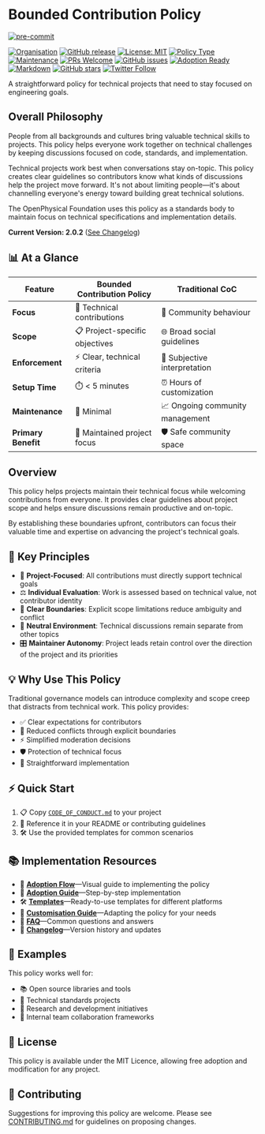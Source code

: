 # Bounded Contribution Policy

<!-- BADGIE TIME -->

[![pre-commit](https://img.shields.io/badge/pre--commit-enabled-brightgreen?logo=pre-commit)](https://github.com/pre-commit/pre-commit)

<!-- END BADGIE TIME -->

[![Organisation](https://img.shields.io/badge/Organisation-OpenPhysical-blue)](https://github.com/openphysical)
[![GitHub release](https://img.shields.io/github/release/OpenPhysical/BoundedContributionPolicy.svg)](
  https://github.com/OpenPhysical/BoundedContributionPolicy/releases)
[![License: MIT](https://img.shields.io/badge/License-MIT-yellow.svg)](LICENSE)
[![Policy Type](https://img.shields.io/badge/policy-technical%20collaboration-blueviolet)](CODE_OF_CONDUCT.md)
[![Maintenance](https://img.shields.io/badge/Maintained%3F-yes-green.svg)](https://github.com/OpenPhysical/BoundedContributionPolicy/graphs/commit-activity)
[![PRs Welcome](https://img.shields.io/badge/PRs-welcome-brightgreen.svg)](docs/CONTRIBUTING.md)
[![GitHub issues](https://img.shields.io/github/issues/OpenPhysical/BoundedContributionPolicy)](
  https://github.com/OpenPhysical/BoundedContributionPolicy/issues)
[![Adoption Ready](https://img.shields.io/badge/adoption-ready-success)](docs/ADOPTION_FLOW.md)
[![Markdown](https://img.shields.io/badge/markdown-linted-green)](https://github.com/DavidAnson/markdownlint)
[![GitHub stars](https://img.shields.io/github/stars/OpenPhysical/BoundedContributionPolicy?style=social)](
  https://github.com/OpenPhysical/BoundedContributionPolicy)
[![Twitter Follow](https://img.shields.io/twitter/follow/Open_Physical?style=social)](https://twitter.com/Open_Physical)

A straightforward policy for technical projects that need to stay focused on engineering goals.

## Overall Philosophy

People from all backgrounds and cultures bring valuable technical skills to projects. This policy helps everyone work together on technical challenges
by keeping discussions focused on code, standards, and implementation.

Technical projects work best when conversations stay on-topic. This policy creates clear guidelines so contributors know what kinds of discussions help
the project move forward. It's not about limiting people—it's about channelling everyone's energy toward building great technical solutions.

The OpenPhysical Foundation uses this policy as a standards body to maintain focus on technical specifications and implementation details.

**Current Version: 2.0.2** ([See Changelog](docs/CHANGELOG.md))

## 📊 At a Glance

| Feature             | Bounded Contribution Policy    | Traditional CoC                 |
|---------------------|--------------------------------|---------------------------------|
| **Focus**           | 🎯 Technical contributions     | 👥 Community behaviour          |
| **Scope**           | 📋 Project-specific objectives | 🌐 Broad social guidelines      |
| **Enforcement**     | ⚡ Clear, technical criteria    | 🤔 Subjective interpretation    |
| **Setup Time**      | ⏱️ < 5 minutes                 | ⏰ Hours of customization        |
| **Maintenance**     | 🔧 Minimal                     | 📈 Ongoing community management |
| **Primary Benefit** | 🚀 Maintained project focus    | 🛡️ Safe community space        |

## Overview

This policy helps projects maintain their technical focus while welcoming contributions from everyone. It provides clear guidelines about project scope
and helps ensure discussions remain productive and on-topic.

By establishing these boundaries upfront, contributors can focus their valuable time and expertise on advancing the project's technical goals.

## 🎯 Key Principles

- 🎯 **Project-Focused**: All contributions must directly support technical goals
- ⚖️ **Individual Evaluation**: Work is assessed based on technical value, not contributor identity
- 🚧 **Clear Boundaries**: Explicit scope limitations reduce ambiguity and conflict
- 🧘 **Neutral Environment**: Technical discussions remain separate from other topics
- 🎛️ **Maintainer Autonomy**: Project leads retain control over the direction of the project and its priorities

## 💡 Why Use This Policy

Traditional governance models can introduce complexity and scope creep that distracts from technical work. This policy provides:

- ✅ Clear expectations for contributors
- 🤝 Reduced conflicts through explicit boundaries
- ⚡ Simplified moderation decisions
- 🛡️ Protection of technical focus
- 🚀 Straightforward implementation

## ⚡ Quick Start

1. 📋 Copy [`CODE_OF_CONDUCT.md`](CODE_OF_CONDUCT.md) to your project
2. 🔗 Reference it in your README or contributing guidelines
3. 🛠️ Use the provided templates for common scenarios

## 📚 Implementation Resources

- 🚀 **[Adoption Flow](docs/ADOPTION_FLOW.md)**—Visual guide to implementing the policy
- 📖 **[Adoption Guide](adoption/ADOPTION_GUIDE.md)**—Step-by-step implementation
- 🛠️ **[Templates](adoption/templates/)**—Ready-to-use templates for different platforms
- 🎨 **[Customisation Guide](adoption/CUSTOMISATION.md)**—Adapting the policy for your needs
- 🤔 **[FAQ](docs/FAQ.md)**—Common questions and answers
- 📝 **[Changelog](docs/CHANGELOG.md)**—Version history and updates

## 📖 Examples

This policy works well for:

- 📚 Open source libraries and tools
- 📐 Technical standards projects
- 🔬 Research and development initiatives
- 🏢 Internal team collaboration frameworks

## 📄 License

This policy is available under the MIT Licence, allowing free adoption and modification for any project.

## 🤝 Contributing

Suggestions for improving this policy are welcome. Please see [CONTRIBUTING.md](docs/CONTRIBUTING.md) for guidelines on proposing changes.
